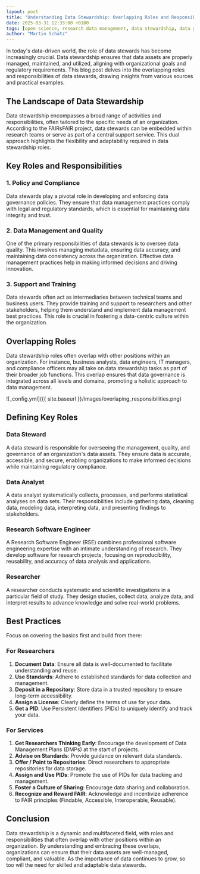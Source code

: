 ```yaml
---
layout: post
title: "Understanding Data Stewardship: Overlapping Roles and Responsibilities"
date: 2025-03-31 12:33:00 +0100
tags: [open science, research data management, data stewardship, data governance]
author: "Martin Schätz"
---
```


In today's data-driven world, the role of data stewards has become increasingly crucial. Data stewardship ensures that data assets are properly managed, maintained, and utilized, aligning with organizational goals and regulatory requirements. This blog post delves into the overlapping roles and responsibilities of data stewards, drawing insights from various sources and practical examples.

## The Landscape of Data Stewardship

Data stewardship encompasses a broad range of activities and responsibilities, often tailored to the specific needs of an organization. According to the FAIRsFAIR project, data stewards can be embedded within research teams or serve as part of a central support service. This dual approach highlights the flexibility and adaptability required in data stewardship roles.

## Key Roles and Responsibilities

### 1. **Policy and Compliance**

Data stewards play a pivotal role in developing and enforcing data governance policies. They ensure that data management practices comply with legal and regulatory standards, which is essential for maintaining data integrity and trust.

### 2. **Data Management and Quality**

One of the primary responsibilities of data stewards is to oversee data quality. This involves managing metadata, ensuring data accuracy, and maintaining data consistency across the organization. Effective data management practices help in making informed decisions and driving innovation.

### 3. **Support and Training**

Data stewards often act as intermediaries between technical teams and business users. They provide training and support to researchers and other stakeholders, helping them understand and implement data management best practices. This role is crucial in fostering a data-centric culture within the organization.

## Overlapping Roles

Data stewardship roles often overlap with other positions within an organization. For instance, business analysts, data engineers, IT managers, and compliance officers may all take on data stewardship tasks as part of their broader job functions. This overlap ensures that data governance is integrated across all levels and domains, promoting a holistic approach to data management.

![_config.yml]({{ site.baseurl }}/images/overlaping_responsibilities.png)

## Defining Key Roles

### **Data Steward**

A data steward is responsible for overseeing the management, quality, and governance of an organization's data assets. They ensure data is accurate, accessible, and secure, enabling organizations to make informed decisions while maintaining regulatory compliance.

### **Data Analyst**

A data analyst systematically collects, processes, and performs statistical analyses on data sets. Their responsibilities include gathering data, cleaning data, modeling data, interpreting data, and presenting findings to stakeholders.

### **Research Software Engineer**

A Research Software Engineer (RSE) combines professional software engineering expertise with an intimate understanding of research. They develop software for research projects, focusing on reproducibility, reusability, and accuracy of data analysis and applications.

### **Researcher**

A researcher conducts systematic and scientific investigations in a particular field of study. They design studies, collect data, analyze data, and interpret results to advance knowledge and solve real-world problems.

## Best Practices 
Focus on covering the basics first and build from there:

### **For Researchers**

1. **Document Data**: Ensure all data is well-documented to facilitate understanding and reuse.
2. **Use Standards**: Adhere to established standards for data collection and management.
3. **Deposit in a Repository**: Store data in a trusted repository to ensure long-term accessibility.
4. **Assign a License**: Clearly define the terms of use for your data.
5. **Get a PID**: Use Persistent Identifiers (PIDs) to uniquely identify and track your data.

### **For Services**

1. **Get Researchers Thinking Early**: Encourage the development of Data Management Plans (DMPs) at the start of projects.
2. **Advise on Standards**: Provide guidance on relevant data standards.
3. **Offer / Point to Repositories**: Direct researchers to appropriate repositories for data storage.
4. **Assign and Use PIDs**: Promote the use of PIDs for data tracking and management.
5. **Foster a Culture of Sharing**: Encourage data sharing and collaboration.
6. **Recognize and Reward FAIR**: Acknowledge and incentivize adherence to FAIR principles (Findable, Accessible, Interoperable, Reusable).

## Conclusion

Data stewardship is a dynamic and multifaceted field, with roles and responsibilities that often overlap with other positions within an organization. By understanding and embracing these overlaps, organizations can ensure that their data assets are well-managed, compliant, and valuable. As the importance of data continues to grow, so too will the need for skilled and adaptable data stewards.
